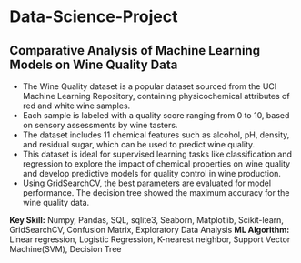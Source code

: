 # Data-Science-Project

## Comparative Analysis of Machine Learning Models on Wine Quality Data
- The Wine Quality dataset is a popular dataset sourced from the UCI Machine Learning Repository, containing physicochemical attributes of red and white wine samples. 
- Each sample is labeled with a quality score ranging from 0 to 10, based on sensory assessments by wine tasters. 
- The dataset includes 11 chemical features such as alcohol, pH, density, and residual sugar, which can be used to predict wine quality. 
- This dataset is ideal for supervised learning tasks like classification and regression to explore the impact of chemical properties on wine quality and develop predictive models for quality control in wine production.
- Using GridSearchCV, the best parameters are evaluated for model performance. The decision tree showed the  maximum accuracy for the wine quality data.

**Key Skill:** Numpy, Pandas, SQL, sqlite3, Seaborn, Matplotlib, Scikit-learn, GridSearchCV, Confusion Matrix, Exploratory Data Analysis
**ML Algorithm:** Linear regression, Logistic Regression, K-nearest neighbor, Support Vector Machine(SVM), Decision Tree

